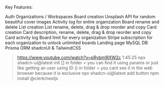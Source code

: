 Key Features:

Auth
Organizations / Workspaces
Board creation
Unsplash API for random beautiful cover images
Activity log for entire organization
Board rename and delete
List creation
List rename, delete, drag & drop reorder and copy
Card creation
Card description, rename, delete, drag & drop reorder and copy
Card activity log
Board limit for every organization
Stripe subscription for each organization to unlock unlimited boards
Landing page
MySQL DB
Prisma ORM
shadcnUI & TailwindCSS

> https://www.youtube.com/watch?v=pRybm9lXW2c 1:45:25
> npx shadcn-ui@latest init
> [] in folder = you can find it using params or just like getting an user using ID
> () in folder = you cant see it in the web browser because it is exclusive
> npx shadcn-ui@latest add button
> npm install @clerk/nextjs
